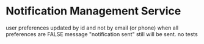 # Notification Management Service


user preferences updated by id and not by email (or phone)
when all preferences are FALSE message "notification sent" still will be sent.
no tests